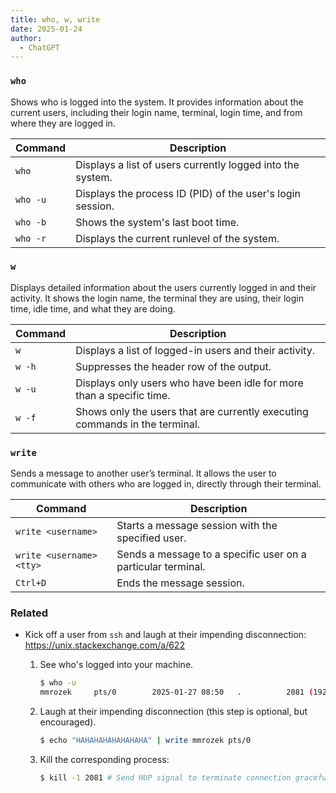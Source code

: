 ```yaml
---
title: who, w, write
date: 2025-01-24
author:
  - ChatGPT
---
```


### `who`

Shows who is logged into the system. It provides information about the current users, including their login name, terminal, login time, and from where they are logged in.

| Command  | Description                                                |
|----------|------------------------------------------------------------|
| `who`    | Displays a list of users currently logged into the system. |
| `who -u` | Displays the process ID (PID) of the user's login session. |
| `who -b` | Shows the system's last boot time.                         |
| `who -r` | Displays the current runlevel of the system.               |

### `w`

Displays detailed information about the users currently logged in and their activity. It shows the login name, the terminal they are using, their login time, idle time, and what they are doing.

| Command | Description                                                                 |
|---------|-----------------------------------------------------------------------------|
| `w`     | Displays a list of logged-in users and their activity.                      |
| `w -h`  | Suppresses the header row of the output.                                    |
| `w -u`  | Displays only users who have been idle for more than a specific time.       |
| `w -f`  | Shows only the users that are currently executing commands in the terminal. |

### `write`

Sends a message to another user’s terminal. It allows the user to communicate with others who are logged in, directly through their terminal.

| Command                  | Description                                                  |
|--------------------------|--------------------------------------------------------------|
| `write <username>`       | Starts a message session with the specified user.            |
| `write <username> <tty>` | Sends a message to a specific user on a particular terminal. |
| `Ctrl+D`                 | Ends the message session.                                    |

### Related

-   Kick off a user from `ssh` and laugh at their impending disconnection: <https://unix.stackexchange.com/a/622>

    1.  See who's logged into your machine.

        ```bash
        $ who -u
        mmrozek     pts/0        2025-01-27 08:50   .          2081 (192.168.122.1)
        ```

    1.  Laugh at their impending disconnection (this step is optional, but encouraged).

        ```bash
        $ echo "HAHAHAHAHAHAHAHA" | write mmrozek pts/0
        ```

    1.  Kill the corresponding process:

        ```bash
        $ kill -1 2081 # Send HUP signal to terminate connection gracefully. In case user is still connected, force the disconnection with `kill -9 2081`
        ```
